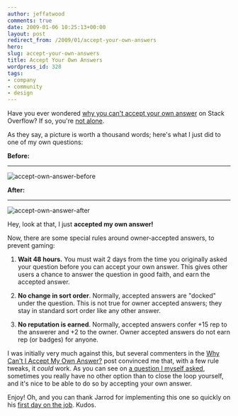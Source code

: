```yaml
---
author: jeffatwood
comments: true
date: 2009-01-06 10:25:13+00:00
layout: post
redirect_from: /2009/01/accept-your-own-answers
hero:
slug: accept-your-own-answers
title: Accept Your Own Answers
wordpress_id: 328
tags:
- company
- community
- design
---
```



Have you ever wondered [why you can't accept your own answer](http://blog.stackoverflow.com/2008/12/why-cant-i-accept-my-own-answer/) on Stack Overflow? If so, you're [not alone](http://stackoverflow.uservoice.com/pages/general/suggestions/39426-allow-users-to-accept-their-own-answers-with-no-rep-gain).



As they say, a picture is worth a thousand words; here's what I just did to one of my own questions:



**Before:**


* * *





![accept-own-answer-before](/images/wordpress/accept-own-answer-before.png)



**After:**


* * *





![accept-own-answer-after](/images/wordpress/accept-own-answer-after.png)



Hey, look at that, I just **accepted my own answer!**



Now, there are some special rules around owner-accepted answers, to prevent gaming:







  1. **Wait 48 hours.** You must wait 2 days from the time you originally asked your question before you can accept your own answer. This gives other users a chance to answer the question in good faith, and earn the accepted answer.

  2. **No change in sort order**. Normally, accepted answers are "docked" under the question. This is not true for owner accepted answers; they stay in standard sort order like any other answer.

  3. **No reputation is earned**. Normally, accepted answers confer +15 rep to the answerer and +2 to the owner.  Owner accepted answers do not earn rep (or badges) for anyone.




I was initially very much against this, but several commenters in the [Why Can't I Accept My Own Answer?](http://blog.stackoverflow.com/2008/11/why-cant-i-accept-my-own-answer/) post convinced me that, with a few rule tweaks, it _could_ work. As you can see on [a question I myself asked](http://stackoverflow.com/questions/8681/jquery-validate-failure-in-opera), sometimes you really have no other option than to close the loop yourself, and it's nice to be able to do so by accepting your own answer.



Enjoy! Oh, and you can thank Jarrod for implementing this one so quickly on his [first day on the job](http://blog.stackoverflow.com/2009/01/welcome-stack-overflow-employee-00002/). Kudos.

